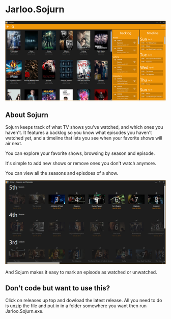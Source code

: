 Jarloo.Sojurn
=============

![alt tag](/images/mainWindow.png)

About Sojurn
------------

Sojurn keeps track of what TV shows you've watched, and which ones you haven't. It features a backlog so you know what episodes you haven't watched yet, and a timeline that lets you see when your favorite shows will air next. 

You can explore your favorite shows, browsing by season and episode.

It's simple to add new shows or remove ones you don't watch anymore.

You can view all the seasons and episdoes of a show.

![alt tag](/images/episodeWindow.png)

And Sojurn makes it easy to mark an episode as watched or unwatched. 

Don't code but want to use this?
--------------------------------

Click on releases up top and dowload the latest release. All you need to do is unzip the file and put in in a folder somewhere you want then run Jarloo.Sojurn.exe.

